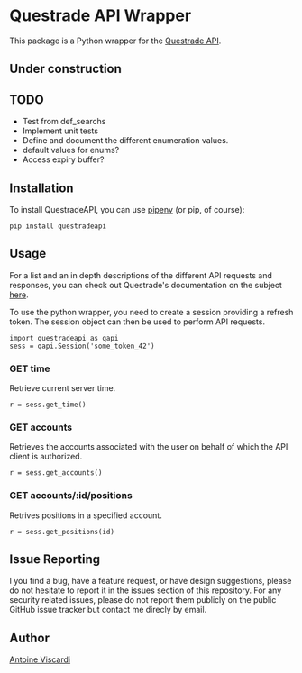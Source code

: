 # Questrade API Wrapper
This package is a Python wrapper for the [Questrade API][api].

## Under construction

## TODO
- Test from def_searchs
- Implement unit tests
- Define and document the different enumeration values.
- default values for enums?
- Access expiry buffer? 

## Installation
To install QuestradeAPI, you can use [pipenv][pipenv] (or pip, of course):
```
pip install questradeapi
```

## Usage
For a list and an in depth descriptions of the different API requests and responses, you can check out Questrade's documentation on the subject [here][api-methods]. 

To use the python wrapper, you need to create a session providing a refresh token. The session object can then be used to perform API requests.
```
import questradeapi as qapi
sess = qapi.Session('some_token_42')

```
### GET time
Retrieve current server time.
```
r = sess.get_time()
```

### GET accounts
Retrieves the accounts associated with the user on behalf of which the API client is authorized.
```
r = sess.get_accounts()
```

### GET accounts/:id/positions
Retrives positions in a specified account.
```
r = sess.get_positions(id)
```

## Issue Reporting
I you find a bug, have a feature request, or have design suggestions, please do not hesitate to report it in the issues section of this repository. For any security related issues, please do not report them publicly on the public GitHub issue tracker but contact me direcly by email.

## Author
[Antoine Viscardi][avis]

[api]: https://www.questrade.com/api/documentation/getting-started
[api-methods]: https://www.questrade.com/api/documentation/rest-operations/
[pipenv]: https://docs.pipenv.org/

[avis]: https://antoineviscardi.github.io